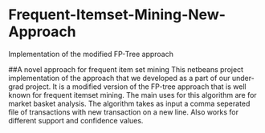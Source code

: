 # Frequent-Itemset-Mining-New-Approach
Implementation of the modified FP-Tree approach

##A novel approach for frequent item set mining
This netbeans project implementation of the approach that we developed as a part of our under-grad project. It is a
modified version of the FP-tree approach that is well known for frequent itemset mining. The main uses for this algorithm
are for market basket analysis. The algorithm takes as input a comma seperated file of transactions with new transaction on 
a new line. Also works for different support and confidence values.
